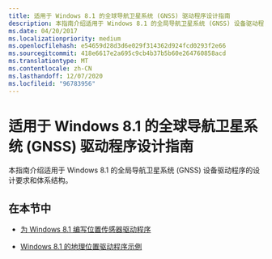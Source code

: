 ```yaml
---
title: 适用于 Windows 8.1 的全球导航卫星系统 (GNSS) 驱动程序设计指南
description: 本指南介绍适用于 Windows 8.1 的全局导航卫星系统 (GNSS) 设备驱动程序的设计要求和体系结构。
ms.date: 04/20/2017
ms.localizationpriority: medium
ms.openlocfilehash: e54659d28d3d6e029f314362d924fcd0293f2e66
ms.sourcegitcommit: 418e6617e2a695c9cb4b37b5b60e264760858acd
ms.translationtype: MT
ms.contentlocale: zh-CN
ms.lasthandoff: 12/07/2020
ms.locfileid: "96783956"
---
```

# <a name="global-navigation-satellite-system-gnss-driver-design-guide-for-windows-81"></a>适用于 Windows 8.1 的全球导航卫星系统 (GNSS) 驱动程序设计指南

本指南介绍适用于 Windows 8.1 的全局导航卫星系统 (GNSS) 设备驱动程序的设计要求和体系结构。

## <a name="in-this-section"></a>在本节中

- [为 Windows 8.1 编写位置传感器驱动程序](writing-a-location-sensor-driver.md)

- [Windows 8.1 的地理位置驱动程序示例](sensors-geolocation-driver-sample.md)
